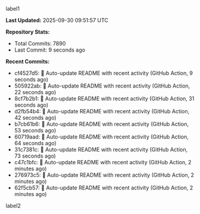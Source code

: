 
label1 
<!-- ACTIVITY_START -->
**Last Updated:** 2025-09-30 09:51:57 UTC

**Repository Stats:**
- Total Commits: 7890
- Last Commit: 9 seconds ago

**Recent Commits:**
- cf4527d5: 🤖 Auto-update README with recent activity (GitHub Action, 9 seconds ago)
- 505922ab: 🤖 Auto-update README with recent activity (GitHub Action, 22 seconds ago)
- 8cf7b2b1: 🤖 Auto-update README with recent activity (GitHub Action, 31 seconds ago)
- d2fb54b4: 🤖 Auto-update README with recent activity (GitHub Action, 42 seconds ago)
- b7cb61b6: 🤖 Auto-update README with recent activity (GitHub Action, 53 seconds ago)
- 60719aad: 🤖 Auto-update README with recent activity (GitHub Action, 64 seconds ago)
- 31c7381c: 🤖 Auto-update README with recent activity (GitHub Action, 73 seconds ago)
- c47c1bfc: 🤖 Auto-update README with recent activity (GitHub Action, 2 minutes ago)
- 276973c5: 🤖 Auto-update README with recent activity (GitHub Action, 2 minutes ago)
- 62f5cb57: 🤖 Auto-update README with recent activity (GitHub Action, 2 minutes ago)
<!-- ACTIVITY_END -->

label2
